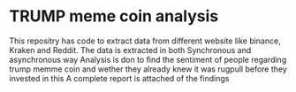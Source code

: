 # TRUMP meme coin analysis
This repositry has code to extract data from different website like binance, Kraken and Reddit.
The data is extracted in both Synchronous and asynchronous way
Analysis is don to find the sentiment of people regarding trump memme coin and wether they already knew it was rugpull before they invested in this
A complete report is attached of the findings

